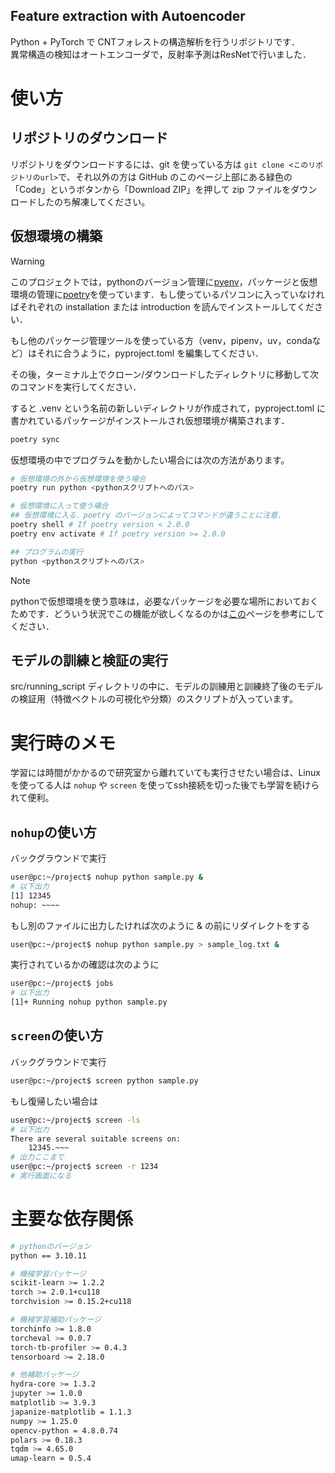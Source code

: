 Feature extraction with Autoencoder
---

Python + PyTorch で CNTフォレストの構造解析を行うリポジトリです．  
異常構造の検知はオートエンコーダで，反射率予測はResNetで行いました．

# 使い方

## リポジトリのダウンロード
リポジトリをダウンロードするには、git を使っている方は `git clone <このリポジトリのurl>`で、それ以外の方は GitHub のこのページ上部にある緑色の「Code」というボタンから「Download ZIP」を押して zip ファイルをダウンロードしたのち解凍してください。

## 仮想環境の構築
> [!WARNING]
> このプロジェクトでは，pythonのバージョン管理に[pyenv](https://github.com/pyenv/pyenv)，パッケージと仮想環境の管理に[poetry](https://python-poetry.org/)を使っています．もし使っているパソコンに入っていなければそれぞれの installation または introduction を読んでインストールしてください．
>
> もし他のパッケージ管理ツールを使っている方（venv，pipenv，uv，condaなど）はそれに合うように，pyproject.toml を編集してください．

その後，ターミナル上でクローン/ダウンロードしたディレクトリに移動して次のコマンドを実行してください．

すると .venv という名前の新しいディレクトリが作成されて，pyproject.toml に書かれているパッケージがインストールされ仮想環境が構築されます．

```bash
poetry sync
```

仮想環境の中でプログラムを動かしたい場合には次の方法があります。

```bash
# 仮想環境の外から仮想環境を使う場合
poetry run python <pythonスクリプトへのパス>

# 仮想環境に入って使う場合
## 仮想環境に入る．poetry のバージョンによってコマンドが違うことに注意．
poetry shell # If poetry version < 2.0.0
poetry env activate # If poetry version >= 2.0.0

## プログラムの実行
python <pythonスクリプトへのパス>
```

> [!NOTE]
> pythonで仮想環境を使う意味は，必要なパッケージを必要な場所においておくためです．どういう状況でこの機能が欲しくなるのかは[この](https://www.python.jp/install/windows/venv.html#:~:text=Python%20%E3%82%92%E4%BD%BF,%E7%B4%B9%E4%BB%8B%E3%81%97%E3%81%BE%E3%81%99%E3%80%82)ページを参考にしてください．

## モデルの訓練と検証の実行
src/running_script ディレクトリの中に、モデルの訓練用と訓練終了後のモデルの検証用（特徴ベクトルの可視化や分類）のスクリプトが入っています。

# 実行時のメモ
学習には時間がかかるので研究室から離れていても実行させたい場合は、Linuxを使ってる人は `nohup` や `screen` を使ってssh接続を切った後でも学習を続けられて便利。

## `nohup`の使い方
バックグラウンドで実行
```bash
user@pc:~/project$ nohup python sample.py &
# 以下出力
[1] 12345
nohup: ~~~~
```
もし別のファイルに出力したければ次のように & の前にリダイレクトをする
```bash
user@pc:~/project$ nohup python sample.py > sample_log.txt &
```
実行されているかの確認は次のように
```bash
user@pc:~/project$ jobs
# 以下出力
[1]+ Running nohup python sample.py
```

## `screen`の使い方
バックグラウンドで実行
```bash
user@pc:~/project$ screen python sample.py
```
もし復帰したい場合は
```bash
user@pc:~/project$ screen -ls
# 以下出力
There are several suitable screens on:
    12345.~~~
# 出力ここまで
user@pc:~/project$ screen -r 1234
# 実行画面になる
```

# 主要な依存関係
```bash
# pythonのバージョン
python == 3.10.11

# 機械学習パッケージ
scikit-learn >= 1.2.2
torch >= 2.0.1+cu118
torchvision >= 0.15.2+cu118

# 機械学習補助パッケージ
torchinfo >= 1.8.0
torcheval >= 0.0.7
torch-tb-profiler >= 0.4.3
tensorboard >= 2.18.0

# 他補助パッケージ
hydra-core >= 1.3.2
jupyter >= 1.0.0
matplotlib >= 3.9.3
japanize-matplotlib = 1.1.3
numpy >= 1.25.0
opencv-python = 4.8.0.74
polars >= 0.18.3
tqdm >= 4.65.0
umap-learn = 0.5.4
```
